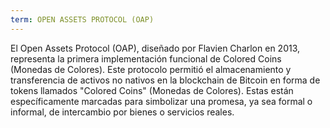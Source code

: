 ```yaml
---
term: OPEN ASSETS PROTOCOL (OAP)
---
```


El Open Assets Protocol (OAP), diseñado por Flavien Charlon en 2013, representa la primera implementación funcional de Colored Coins (Monedas de Colores). Este protocolo permitió el almacenamiento y transferencia de activos no nativos en la blockchain de Bitcoin en forma de tokens llamados "Colored Coins" (Monedas de Colores). Estas están específicamente marcadas para simbolizar una promesa, ya sea formal o informal, de intercambio por bienes o servicios reales.